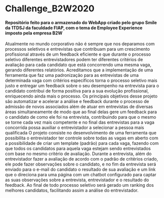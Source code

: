 # Challenge_B2W2020
<h4><b>Repositório feito para o armazenado do WebApp criado pelo grupo Smile da 1TDSJ da faculdade FIAP, com o tema de Employee Experience imposto pela empresa B2W</b></h4>
Atualmente no mundo corporativo não é sempre que nos deparamos com processos seletivos e entrevistas que contribuam para um crescimento profissional através de
um feedback eficiente e que durante o processo seletivo diferentes entrevistadores
podem ter diferentes critérios de avaliação para cada candidato que está concorrendo
uma mesma vaga, gerando diferentes relatórios.
Acreditamos que a implementação de uma ferramenta que faz uma padronização
para as entrevistas de uma determinada vaga com critérios específicos torna o
processo seletivo mais justo e entregar um feedback sobre o seu desempenho na
entrevista para o candidato contribui de forma positiva para a sua evolução
profissional, enriquecendo ainda mais o processo.
Os principais objetivos desse projeto são automatizar e acelerar a análise e
feedback durante o processo de admissão de novos associados além de atuar em
entrevistas de diversas áreas simultaneamente de modo que ao final delas gere um
feedback para o candidato de como ele foi na entrevista, contribuindo para que o
mesmo se torne cada vez mais competente e no final das entrevistas para a vaga
concorrida possa auxiliar o entrevistador a selecionar a pessoa mais qualificada
O projeto consiste no desenvolvimento de uma ferramenta que possibilita o
entrevistador ter controle sobre todas as vagas em aberto com a possibilidade de criar
um template (padrão) para cada vaga, fazendo com que todos os candidatos para
aquela vaga estejam sendo entrevistados com base no mesmo critério de avaliação.
Durante a entrevista, além do entrevistador fazer a avaliação de acordo com o padrão
de critérios criado, ele pode fazer observações sobre o candidato, e no fim da
entrevista será enviado para o e-mail do candidato o resultado de sua avaliação e um
link que o direciona para uma página com um chatbot configurado para captar as suas
observações sobre a entrevista, entrevistador e o resultado do feedback. Ao final de
todo processo seletivo será gerado um ranking dos melhores candidatos, facilitando
assim a análise do entrevistador.
